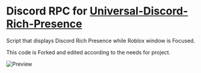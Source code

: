# Discord RPC for [Universal-Discord-Rich-Presence](https://github.com/Purple-Palm/Universal-Discord-Rich-Presence)

Script that displays Discord Rich Presence while Roblox window is Focused.

This code is Forked and edited according to the needs for project.

![Preview](https://github.com/mengdeveloper/RobloxDiscordRPC/assets/53615275/709d6070-ca86-4713-8bf3-926a2be96733)

